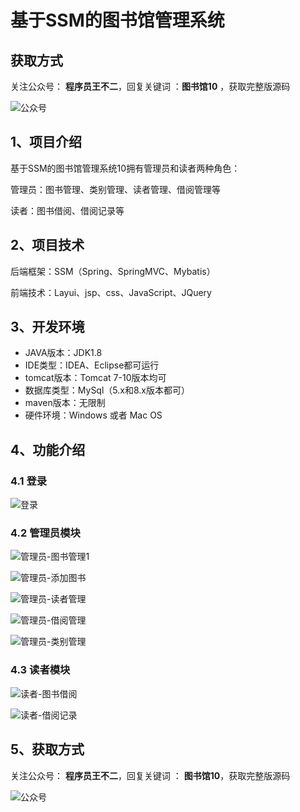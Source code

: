 # 基于SSM的图书馆管理系统

## 获取方式

关注公众号： **程序员王不二**，回复关键词  ：**图书馆10** ，获取完整版源码

![公众号](https://project-images-1256969109.cos.ap-chongqing.myqcloud.com/Typora-Images/202205281253739.png)

## 1、项目介绍

基于SSM的图书馆管理系统10拥有管理员和读者两种角色：

管理员：图书管理、类别管理、读者管理、借阅管理等

读者：图书借阅、借阅记录等


## 2、项目技术

后端框架：SSM（Spring、SpringMVC、Mybatis）

前端技术：Layui、jsp、css、JavaScript、JQuery

## 3、开发环境

- JAVA版本：JDK1.8
- IDE类型：IDEA、Eclipse都可运行
- tomcat版本：Tomcat 7-10版本均可
- 数据库类型：MySql（5.x和8.x版本都可） 
- maven版本：无限制
- 硬件环境：Windows 或者 Mac OS


## 4、功能介绍

### 4.1 登录

![登录](https://project-images-1256969109.cos.ap-chongqing.myqcloud.com/Typora-Images/202207162326627.jpg)

### 4.2 管理员模块

![管理员-图书管理1](https://project-images-1256969109.cos.ap-chongqing.myqcloud.com/Typora-Images/202207162328878.jpg)

![管理员-添加图书](https://project-images-1256969109.cos.ap-chongqing.myqcloud.com/Typora-Images/202207162327705.jpg)

![管理员-读者管理](https://project-images-1256969109.cos.ap-chongqing.myqcloud.com/Typora-Images/202207162327245.jpg)

![管理员-借阅管理](https://project-images-1256969109.cos.ap-chongqing.myqcloud.com/Typora-Images/202207162327491.jpg)

![管理员-类别管理](https://project-images-1256969109.cos.ap-chongqing.myqcloud.com/Typora-Images/202207162327367.jpg)

### 4.3 读者模块

![读者-图书借阅](https://project-images-1256969109.cos.ap-chongqing.myqcloud.com/Typora-Images/202207162327793.jpg)

![读者-借阅记录](https://project-images-1256969109.cos.ap-chongqing.myqcloud.com/Typora-Images/202207162327408.jpeg)

## 5、获取方式

关注公众号： **程序员王不二**，回复关键词  ： **图书馆10**，获取完整版源码



![公众号](https://project-images-1256969109.cos.ap-chongqing.myqcloud.com/Typora-Images/202205281253739.png)

